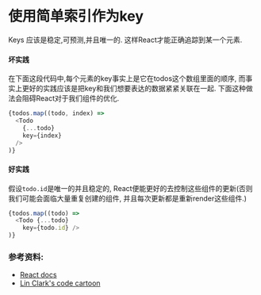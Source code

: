 # 使用简单索引作为key
Keys 应该是稳定,可预测,并且唯一的. 这样React才能正确追踪到某一个元素.

#### 坏实践
在下面这段代码中,每个元素的key事实上是它在todos这个数组里面的顺序, 而事实上更好的实践应该是把key和我们想要表达的数据紧紧关联在一起. 下面这种做法会阻碍React对于我们组件的优化.
```javascript
{todos.map((todo, index) =>
  <Todo
    {...todo}
    key={index}
  />
)}
```

#### 好实践
假设`todo.id`是唯一的并且稳定的, React便能更好的去控制这些组件的更新(否则我们可能会面临大量重复创建的组件, 并且每次更新都是重新render这些组件.)
```javascript
{todos.map((todo) =>
  <Todo {...todo}
    key={todo.id} />
)}
```

### 参考资料:
- [React docs](https://facebook.github.io/react/docs/reconciliation.html#tradeoffs)
- [Lin Clark's code cartoon](https://youtu.be/-t8eOoRsJ7M?t=981)
